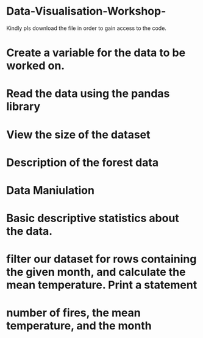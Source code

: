 # Data-Visualisation-Workshop-

Kindly pls download the file in order to gain access to the code.
# Create a variable for the data to be worked on.
# Read the data using the pandas library
# View the size of the dataset
# Description of the forest data
# Data Maniulation
# Basic descriptive statistics about the data.
# filter our dataset for rows containing the given month, and calculate the mean temperature. Print a statement
# number of fires, the mean temperature, and the month
